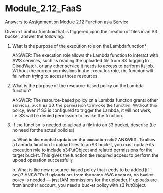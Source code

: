 # Module_2.12_FaaS
Answers to Assignment on Module 2.12 Function as a Service

Given a Lambda function that is triggered upon the creation of files in an S3 bucket, answer the following:

 1. What is the purpose of the execution role on the Lambda function?
    
    ANSWER: The execution role allows the Lambda function to interact with AWS services, such as reading the uploaded file from S3,
            logging to CloudWatch, or any other service it needs to access to perform its job.
            Without the correct permissions in the execution role, the function will fail when trying to access those resources.

 2. What is the purpose of the resource-based policy on the Lambda function?

    ANSWER: The resource-based policy on a Lambda function grants other services, such as S3, the permission to invoke the function.
            Without this policy, even if S3 is configured to trigger the Lambda, it will not work, i.e. S3 will be denied permission to invoke the function.
    
 3. If the function is needed to upload a file into an S3 bucket, describe (i.e no need for the actual policies)
    
    a.  What is the needed update on the execution role?
        ANSWER: To allow a Lambda function to upload files to an S3 bucket, you must update its execution role to include s3:PutObject and related permissions for the target bucket.
            This gives the function the required access to perform the upload operation successfully.
 
     b. What is the new resource-based policy that needs to be added (if any)?
        ANSWER: If uploads are from the same AWS account, no bucket policy is needed — just IAM permissions for the uploader.
                If uploads are from another account, you need a bucket policy with s3:PutObject.

